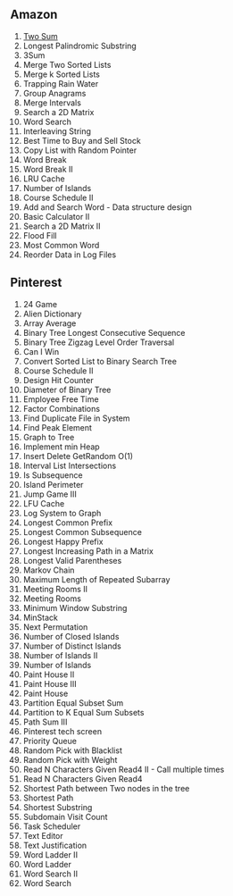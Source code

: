 ## Amazon
1. [Two Sum](AllSolutions/Two%20Sum.py)
2. Longest Palindromic Substring
3. 3Sum
4. Merge Two Sorted Lists
5. Merge k Sorted Lists
6. Trapping Rain Water
7. Group Anagrams
8. Merge Intervals
9. Search a 2D Matrix
10. Word Search
11. Interleaving String
12. Best Time to Buy and Sell Stock
13. Copy List with Random Pointer
14. Word Break
15. Word Break II
16. LRU Cache
17. Number of Islands
18. Course Schedule II
19. Add and Search Word - Data structure design
20. Basic Calculator II
21. Search a 2D Matrix II
22. Flood Fill
23. Most Common Word
24. Reorder Data in Log Files

## Pinterest
1. 24 Game
2. Alien Dictionary
3. Array Average
4. Binary Tree Longest Consecutive Sequence
5. Binary Tree Zigzag Level Order Traversal
6. Can I Win
7. Convert Sorted List to Binary Search Tree
8. Course Schedule II
9. Design Hit Counter
10. Diameter of Binary Tree
11. Employee Free Time
12. Factor Combinations
13. Find Duplicate File in System
14. Find Peak Element
15. Graph to Tree
16. Implement min Heap
17. Insert Delete GetRandom O(1)
18. Interval List Intersections
19. Is Subsequence
20. Island Perimeter
21. Jump Game III
22. LFU Cache
23. Log System to Graph
24. Longest Common Prefix
25. Longest Common Subsequence
26. Longest Happy Prefix
27. Longest Increasing Path in a Matrix
28. Longest Valid Parentheses
29. Markov Chain
30. Maximum Length of Repeated Subarray
31. Meeting Rooms II
32. Meeting Rooms
33. Minimum Window Substring
34. MinStack
35. Next Permutation
36. Number of Closed Islands
37. Number of Distinct Islands
38. Number of Islands II
39. Number of Islands
40. Paint House II
41. Paint House III
42. Paint House
43. Partition Equal Subset Sum
44. Partition to K Equal Sum Subsets
45. Path Sum III
46. Pinterest tech screen
47. Priority Queue
48. Random Pick with Blacklist
49. Random Pick with Weight
50. Read N Characters Given Read4 II - Call multiple times
51. Read N Characters Given Read4
52. Shortest Path between Two nodes in the tree
53. Shortest Path
54. Shortest Substring
55. Subdomain Visit Count
56. Task Scheduler
57. Text Editor
58. Text Justification
59. Word Ladder II
60. Word Ladder
61. Word Search II
62. Word Search
